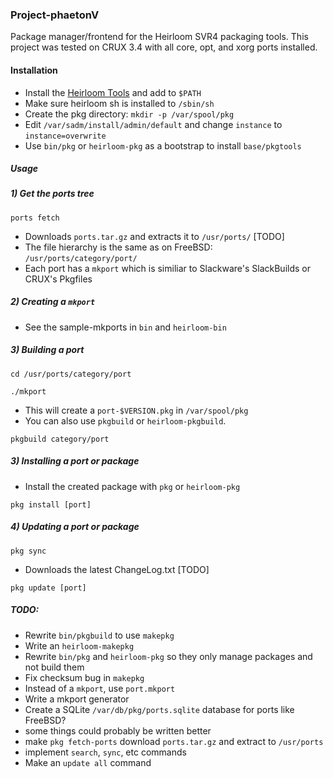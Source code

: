 ### Project-phaetonV
Package manager/frontend for the Heirloom SVR4 packaging tools.
This project was tested on CRUX 3.4 with all core, opt, and xorg ports installed.

#### Installation
* Install the [Heirloom Tools](http://heirloom.sourceforge.net/) and add to `$PATH`
* Make sure heirloom sh is installed to `/sbin/sh`
* Create the pkg directory: `mkdir -p /var/spool/pkg`
* Edit `/var/sadm/install/admin/default` and change `instance` to `instance=overwrite`
* Use `bin/pkg` or `heirloom-pkg` as a bootstrap to install `base/pkgtools`

##### Usage
##### 1) Get the ports tree 

`ports fetch`

* Downloads `ports.tar.gz` and extracts it to `/usr/ports/` [TODO]
* The file hierarchy is the same as on FreeBSD: `/usr/ports/category/port/`
* Each port has a `mkport` which is similiar to Slackware's SlackBuilds or CRUX's Pkgfiles

##### 2) Creating a `mkport`
* See the sample-mkports in `bin` and `heirloom-bin`

##### 3) Building a port

`cd /usr/ports/category/port`

`./mkport`

* This will create a `port-$VERSION.pkg` in `/var/spool/pkg`
* You can also use `pkgbuild` or `heirloom-pkgbuild`. 

`pkgbuild category/port`

##### 3) Installing a port or package
* Install the created package with `pkg` or `heirloom-pkg` 

`pkg install [port]`

##### 4) Updating a port or package
`pkg sync`

* Downloads the latest ChangeLog.txt [TODO]

`pkg update [port]`

##### TODO:
* Rewrite `bin/pkgbuild` to use `makepkg`
* Write an `heirloom-makepkg`
* Rewrite `bin/pkg` and `heirloom-pkg` so they only manage packages and not build them
* Fix checksum bug in `makepkg`
* Instead of a `mkport`, use `port.mkport` 
* Write a mkport generator
* Create a SQLite `/var/db/pkg/ports.sqlite` database for ports like FreeBSD? 
* some things could probably be written better
* make `pkg fetch-ports` download `ports.tar.gz` and extract to `/usr/ports`
* implement `search`, `sync`, etc commands
* Make an `update all` command
